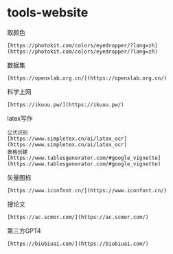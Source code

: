# tools-website
取颜色
```
[https://photokit.com/colors/eyedropper/?lang=zh](https://photokit.com/colors/eyedropper/?lang=zh)
```
数据集
```
[https://openxlab.org.cn/](https://openxlab.org.cn/)
```
科学上网
```
[https://ikuuu.pw/](https://ikuuu.pw/)
```
latex写作
```
公式识别
[https://www.simpletex.cn/ai/latex_ocr](https://www.simpletex.cn/ai/latex_ocr)
表格创建
[https://www.tablesgenerator.com/#google_vignette](https://www.tablesgenerator.com/#google_vignette)
```
矢量图标
```
[https://www.iconfont.cn/](https://www.iconfont.cn/)
```
搜论文
```
[https://ac.scmor.com/](https://ac.scmor.com/)
```
第三方GPT4
```
[https://biubiuai.com/](https://biubiuai.com/)
```
